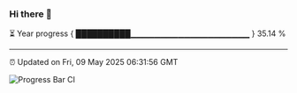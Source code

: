 ### Hi there 👋

⏳ Year progress { ██████████▁▁▁▁▁▁▁▁▁▁▁▁▁▁▁▁▁▁▁▁ } 35.14 %

---

⏰ Updated on Fri, 09 May 2025 06:31:56 GMT

![Progress Bar CI](https://github.com/liununu/liununu/workflows/Progress%20Bar%20CI/badge.svg)
